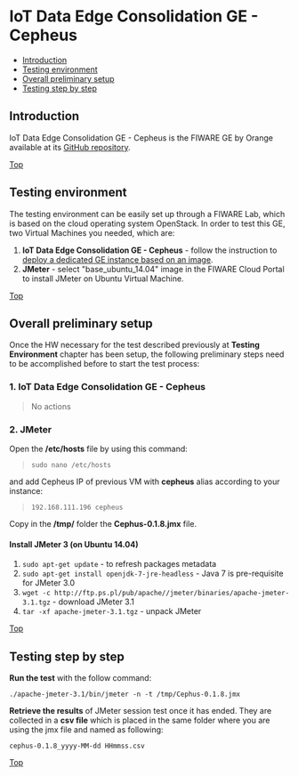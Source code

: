 # IoT Data Edge Consolidation GE - Cepheus #

* [Introduction](#introduction)
* [Testing environment](#testing-environment)
* [Overall preliminary setup](#overall-preliminary-setup)
* [Testing step by step](#testing-step-by-step)


## Introduction ##

IoT Data Edge Consolidation GE - Cepheus is the FIWARE GE by Orange available at its [GitHub repository](https://github.com/Orange-OpenSource/fiware-cepheus).

[Top](#iot-data-edge-consolidation-ge---cepheus)

## Testing environment ##

The testing environment can be easily set up through a FIWARE Lab, which is based on the cloud operating system OpenStack. 
In order to test this GE, two Virtual Machines you needed, which are: 

1. **IoT Data Edge Consolidation GE - Cepheus** - follow the instruction to [deploy a dedicated GE instance based on an image](https://catalogue.fiware.org/enablers/iot-data-edge-consolidation-ge-cepheus/creating-instances ).
2. **JMeter** - select "base_ubuntu_14.04" image in the FIWARE Cloud Portal to install JMeter on Ubuntu Virtual Machine.


[Top](#iot-data-edge-consolidation-ge---cepheus)

## Overall preliminary setup ##

Once the HW necessary for the test described previously at **Testing Environment** chapter has been setup, the following preliminary steps need to be accomplished before to start the test process:

### 1. IoT Data Edge Consolidation GE - Cepheus ###

> No actions

### 2. JMeter ###

Open the **/etc/hosts** file by using this command:

> `sudo nano /etc/hosts` 

and add Cepheus IP of previous VM with **cepheus** alias according to your instance: 

> `192.168.111.196 cepheus`


Copy in the **/tmp/** folder the **Cephus-0.1.8.jmx** file.


#### Install JMeter 3 (on Ubuntu 14.04) ####

1. `sudo apt-get update` - to refresh packages metadata
2. `sudo apt-get install openjdk-7-jre-headless` - Java 7 is pre-requisite for JMeter 3.0
3. `wget -c http://ftp.ps.pl/pub/apache//jmeter/binaries/apache-jmeter-3.1.tgz` - download JMeter 3.1
4. `tar -xf apache-jmeter-3.1.tgz` - unpack JMeter

[Top](#iot-data-edge-consolidation-ge---cepheus)

## Testing step by step ##

**Run the test** with the follow command: 

`./apache-jmeter-3.1/bin/jmeter -n -t /tmp/Cephus-0.1.8.jmx`

**Retrieve the results** of JMeter session test once it has ended. They are collected in a **csv file** which is placed in the same folder where you are using the jmx file and named as following: 

`cephus-0.1.8_yyyy-MM-dd HHmmss.csv`

[Top](#iot-data-edge-consolidation-ge---cepheus)